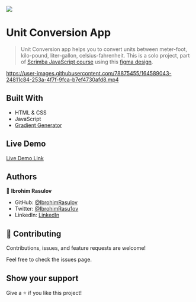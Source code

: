 ![](https://img.shields.io/badge/Microverse-blueviolet)

# Unit Conversion App

> Unit Conversion app helps you to convert units between meter-foot, kilo-pound, liter-gallon, celsius-fahrenheit. This is a solo project, part of [Scrimba JavaScript course](https://scrimba.com/learn/learnjavascript) using this [figma design](https://www.figma.com/file/AdqUVRQCZGP1zRcEvzmJTm/Unit-Conversion?node-id=0%3A1).



https://user-images.githubusercontent.com/78875455/164589043-24811c84-253a-4f7f-9fca-b7ef4730afd8.mp4



## Built With

- HTML & CSS
- JavaScript
- [Gradient Generator](https://www.joshwcomeau.com/gradient-generator/)

## Live Demo

[Live Demo Link](https://ibrohimrasulov.github.io/Unit-Conversion/)

## Authors

👤 **Ibrohim Rasulov**

- GitHub: [@IbrohimRasulov](https://github.com/IbrohimRasulov)
- Twitter: [@IbrohimRasu1ov](https://twitter.com/IbrohimRasu1ov)
- LinkedIn: [LinkedIn](https://www.linkedin.com/in/ibrohim-rasulov-a88352209/)

## 🤝 Contributing

Contributions, issues, and feature requests are welcome!

Feel free to check the issues page.

## Show your support

Give a ⭐️ if you like this project!
